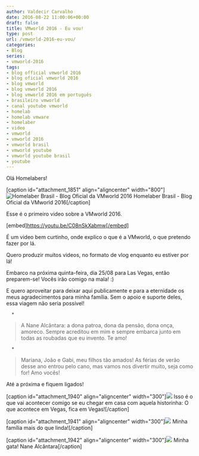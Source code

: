 ```yaml
---
author: Valdecir Carvalho
date: 2016-08-22 11:00:06+00:00
draft: false
title: VMworld 2016 - Eu vou!
type: post
url: /vmworld-2016-eu-vou/
categories:
- Blog
series:
- vmworld-2016
tags:
- blog official vmworld 2016
- blog oficial vmworld 2016
- blog vmworld
- blog vmworld 2016
- blog vmworld 2016 em português
- brasileiro vmworld
- canal youtube vmworld
- homelab
- homelab vmware
- homelaber
- video
- vmworld
- vmworld 2016
- vmworld brasil
- vmworld youtube
- vmworld youtube brasil
- youtube
---
```


Olá Homelabers!

[caption id="attachment_1851" align="aligncenter" width="800"]![Homelaber Brasil - Blog Oficial da VMworld 2016](/imagens/2016/08/vmworld-2016-official-blogger-banner-long.png)
Homelaber Brasil - Blog Oficial da VMworld 2016[/caption]

Esse é o primeiro video sobre a VMworld 2016.

[embed]https://youtu.be/C08nSkXabmw[/embed]

É um video bem curtinho, onde explico o que é a VMworld, o que pretendo fazer por lá.

Quero produzir muitos videos, no formato de vlog enquanto eu estiver por lá!

Embarco na próxima quinta-feira, dia 25/08 para Las Vegas, então preparem-se! Vocês irão comigo na mala! :)

E quero aproveitar para deixar aqui publicamente e para a eternidade os meus agradecimentos para minha família. Sem o apoio e suporte deles, essa viagem não seria possível!<!-- more -->




      * 


<blockquote>A Nane Alcântara: a dona patroa, dona da pensão, dona onça, amoreco. Sempre acreditou em mim e sempre embarca junto em todas as roubadas que eu invento. Te amo!</blockquote>



      * 


<blockquote>Mariana, João e Gabi, meu filhos tão amados! As férias de verão desse ano entrou pelo cano, mas vamos nos divertir muito, seja como for! Amo vocês!</blockquote>





Até a próxima e fiquem ligados!

[caption id="attachment_1940" align="aligncenter" width="300"]![](/imagens/2016/08/soco-300x225.jpg)
Isso é o que vai acontecer comigo se eu chegar em casa com aquela historinha: O que acontece em Vegas, fica em Vegas![/caption]

[caption id="attachment_1941" align="aligncenter" width="300"]![](/imagens/2016/08/familia-300x225.jpg)
Minha família mais do que linda![/caption]

[caption id="attachment_1942" align="aligncenter" width="300"]![](/imagens/2016/08/nane-300x300.jpg)
Minha gata! Nane Alcântara[/caption]
